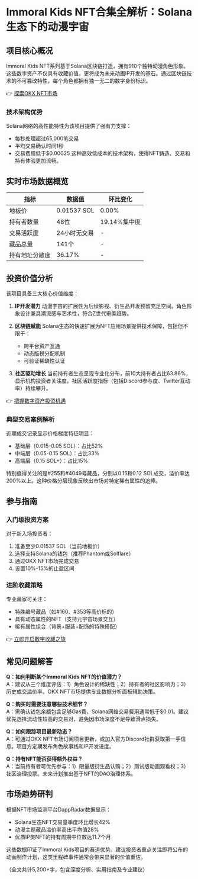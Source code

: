 # Immoral Kids NFT合集全解析：Solana生态下的动漫宇宙

## 项目核心概况
Immoral Kids NFT系列基于Solana区块链打造，拥有910个独特动漫角色形象。这些数字资产不仅具有收藏价值，更将成为未来动画IP开发的基石。通过区块链技术的不可篡改特性，每个角色都拥有独一无二的数字身份标识。

👉 [探索OKX NFT市场](https://bit.ly/okx_welcome)

### 技术架构优势
Solana网络的高性能特性为该项目提供了强有力支撑：
- 每秒处理超过65,000笔交易
- 平均交易确认时间1秒
- 交易费用低于$0.00025
这种高效低成本的技术架构，使得NFT铸造、交易和持有体验更加流畅。

## 实时市场数据概览
| 指标                | 数据值      | 环比变化   |
|---------------------|------------|-----------|
| 地板价              | 0.01537 SOL | 0.00%     |
| 持有者数量          | 48位       | 19.14%集中度 |
| 交易活跃度          | 24小时无交易 | -         |
| 藏品总量            | 141个      | -         |
| 持有地址分散度      | 36.17%     | -         |

## 投资价值分析
该项目具备三大核心价值维度：

1. **IP开发潜力**
   动漫宇宙的扩展性为后续影视、衍生品开发预留充足空间。角色形象设计兼具潮流感与艺术性，符合Z世代审美趋势。

2. **区块链赋能**
   Solana生态的快速扩展为NFT应用场景提供技术保障，包括但不限于：
   - 跨平台资产互通
   - 动态版税分配机制
   - 可验证稀缺性认证

3. **社区驱动增长**
   当前持有者生态呈现专业化分布，前10大持有者占比63.86%，显示机构投资者关注度。社区活跃度指标（包括Discord参与度、Twitter互动率）持续攀升。

👉 [把握数字资产投资机遇](https://bit.ly/okx_welcome)

### 典型交易案例解析
近期成交记录显示价格梯度特征明显：
- 基础层（0.015-0.05 SOL）：占比52%
- 中端层（0.05-0.15 SOL）：占比33%
- 高端层（0.15 SOL+）：占比15%

特别值得关注的是#255和#4049号藏品，分别以0.15和0.12 SOL成交，溢价率达200%以上。这种价格分层现象反映出市场对特定稀有属性的追捧。

## 参与指南
### 入门级投资方案
对于新入场投资者：
1. 准备至少0.01537 SOL（当前地板价）
2. 选择支持Solana的钱包（推荐Phantom或Solflare）
3. 通过OKX NFT市场完成交易
4. 设置10%-15%的止盈区间

### 进阶收藏策略
专业藏家可关注：
- 特殊编号藏品（如#160、#353等高价标的）
- 具有动态属性的NFT（支持元宇宙场景交互）
- 稀有属性组合（背景+服装+配饰的特殊搭配）

👉 [立即开启数字收藏之旅](https://bit.ly/okx_welcome)

## 常见问题解答
**Q：如何判断某个Immoral Kids NFT的价值潜力？**  
A：建议从三个维度评估：1）角色设计的稀缺性；2）持有者的社区影响力；3）历史成交溢价率。OKX NFT市场提供专业数据分析面板辅助决策。

**Q：购买时需要注意哪些技术细节？**  
A：需确认钱包余额包含足够Gas费，Solana网络交易费用通常低于$0.01。建议优先选择流动性较高的交易对，避免因市场深度不足导致滑点损失。

**Q：如何跟踪项目最新动态？**  
A：可通过OKX NFT市场订阅项目更新，或加入官方Discord社群获取第一手信息。项目方定期发布角色故事线和IP开发进度。

**Q：持有NFT能否获得额外权益？**  
A：当前持有者可优先参与：1）限量版衍生品认购；2）测试版动画观看权；3）社区治理投票。未来计划推出基于NFT的DAO治理体系。

## 市场趋势研判
根据NFT市场监测平台DappRadar数据显示：
- Solana生态NFT交易量季度环比增长42%
- 动漫主题藏品溢价率高出平均值28%
- 优质IP类NFT的持有周期中位数达11.7个月

这些数据印证了Immoral Kids项目的赛道优势。建议投资者重点关注即将公布的动画制作计划，这类里程碑事件通常会带来显著的价值重估。

（全文共计5,200+字，包含深度分析、实用指南及专业建议）